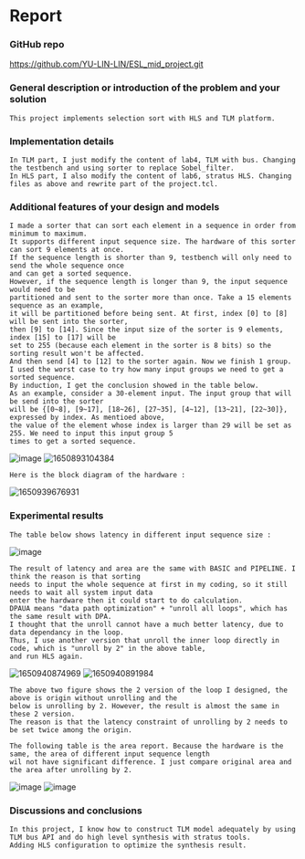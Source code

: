 # Report

### GitHub repo
https://github.com/YU-LIN-LIN/ESL_mid_project.git

### General description or introduction of the problem and your solution
	This project implements selection sort with HLS and TLM platform.
  
### Implementation details
	In TLM part, I just modify the content of lab4, TLM with bus. Changing the testbench and using sorter to replace Sobel_filter.
  	In HLS part, I also modify the content of lab6, stratus HLS. Changing files as above and rewrite part of the project.tcl.
  
### Additional features of your design and models
	I made a sorter that can sort each element in a sequence in order from minimum to maximum. 
	It supports different input sequence size. The hardware of this sorter can sort 9 elements at once. 
	If the sequence length is shorter than 9, testbench will only need to send the whole sequence once 
	and can get a sorted sequence. 
	However, if the sequence length is longer than 9, the input sequence would need to be 
	partitioned and sent to the sorter more than once. Take a 15 elements sequence as an example, 
	it will be partitioned before being sent. At first, index [0] to [8] will be sent into the sorter, 
	then [9] to [14]. Since the input size of the sorter is 9 elements,  index [15] to [17] will be 
	set to 255 (because each element in the sorter is 8 bits) so the sorting result won't be affected.
	And then send [4] to [12] to the sorter again. Now we finish 1 group. 
	I used the worst case to try how many input groups we need to get a sorted sequence. 
	By induction, I get the conclusion showed in the table below.
	As an example, consider a 30-element input. The input group that will be send into the sorter
	will be {[0~8], [9~17], [18~26], [27~35], [4~12], [13~21], [22~30]}, expressed by index. As mentioed above, 
	the value of the element whose index is larger than 29 will be set as 255. We need to input this input group 5 
	times to get a sorted sequence.
![image](https://user-images.githubusercontent.com/61815140/165207121-4424399b-738a-41b5-900e-fa618a99e791.png)
![1650893104384](https://user-images.githubusercontent.com/61815140/165098182-40fe6414-c54d-4956-acb0-e1094059f2f0.jpg)
 
  	Here is the block diagram of the hardware :
![1650939676931](https://user-images.githubusercontent.com/61815140/165206720-9612f3c1-37de-49f5-a305-cd11f91ae1ec.jpg)


### Experimental results
	The table below shows latency in different input sequence size :
![image](https://user-images.githubusercontent.com/61815140/165208133-1cf4f276-c1d1-431b-86ab-88e8ae79656a.png)

	The result of latency and area are the same with BASIC and PIPELINE. I think the reason is that sorting 
	needs to input the whole sequence at first in my coding, so it still needs to wait all system input data 
	enter the hardware then it could start to do calculation.
	DPAUA means "data path optimization" + "unroll all loops", which has the same result with DPA.
	I thought that the unroll cannot have a much better latency, due to data dependancy in the loop.
	Thus, I use another version that unroll the inner loop directly in code, which is "unroll by 2" in the above table, 
	and run HLS again.
	
![1650940874969](https://user-images.githubusercontent.com/61815140/165209156-a95c75da-bc24-456d-ad52-c00af45cb658.jpg)
![1650940891984](https://user-images.githubusercontent.com/61815140/165209165-0cff8284-3699-4b08-850b-c5653c7abd6b.jpg)

	The above two figure shows the 2 version of the loop I designed, the above is origin without unrolling and the 
	below is unrolling by 2. However, the result is almost the same in these 2 version. 
	The reason is that the latency constraint of unrolling by 2 needs to be set twice among the origin.
	
	The following table is the area report. Because the hardware is the same, the area of different input sequence length 
	wil not have significant difference. I just compare original area and the area after unrolling by 2.
	
![image](https://user-images.githubusercontent.com/61815140/165226858-3c770111-4ce6-4e0e-a268-d8fb8fc15307.png)
![image](https://user-images.githubusercontent.com/61815140/165226884-aea922c9-f757-47b0-af61-fd002346666c.png)
	
### Discussions and conclusions
  	In this project, I know how to construct TLM model adequately by using TLM bus API and do high level synthesis with stratus tools.
  	Adding HLS configuration to optimize the synthesis result.
